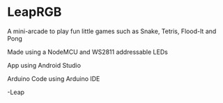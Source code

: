 # LeapRGB
A mini-arcade to play fun little games such as Snake, Tetris, Flood-It and Pong

Made using a NodeMCU and WS2811 addressable LEDs

App using Android Studio

Arduino Code using Arduino IDE




-Leap
